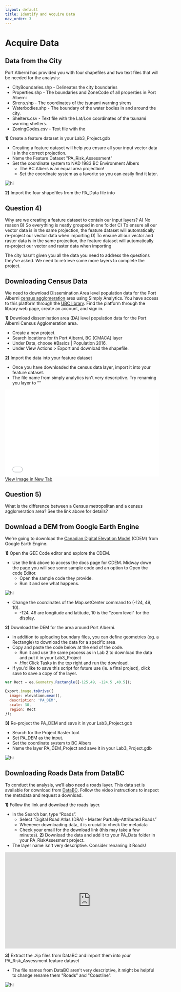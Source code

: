 ```yaml
---
layout: default
title: Identify and Acquire Data
nav_order: 3
---
```


# Acquire Data

## Data from the City

Port Alberni has provided you with four shapefiles and two text files that will be needed for the analysis:
* CityBoundaries.shp - Delineates the city boundaries
* Properties.shp - The boundaries and ZoneCode of all properties in Port Alberni
* Sirens.shp - The coordinates of the tsunami warning sirens
* Waterbodies.shp - The boundary of the water bodies in and around the city.
* Shelters.csv - Text file with the Lat/Lon coordinates of the tsunami warning shelters.
* ZoningCodes.csv - Text file with the 

**1)** Create a feature dataset in your Lab3_Project.gdb
* Creating a feature dataset will help you ensure all your input vector data is in the correct projection.
* Name the Feature Dataset "PA_Risk_Assessment"
* Set the coordinate system to NAD 1983 BC Environment Albers
	* The BC Albers is an equal area projection!
	* Set the coordinate system as a favorite so you can easily find it later.
<img src="BC_lbers.png" alt="hi" class="inline"/>

**2)** Import the four shapefiles from the PA_Data file into 


## Question 4)
Why are we creating a feature dataset to contain our input layers?
A) No reason
B) So everything is neatly grouped in one folder
C) To ensure all our vector data is in the same projection, the feature dataset will automatically re-project our vector data when importing
D) To ensure all our vector and raster data is in the same projection, the feature dataset will automatically re-project our vector and raster data when importing


The city hasn’t given you all the data you need to address the questions they’ve asked.  We need to retrieve some more layers to complete the project.

## Downloading Census Data

We need to download Dissemination Area level population data for the Port Alberni [census agglomeration](https://www150.statcan.gc.ca/n1/pub/92-195-x/2011001/geo/cma-rmr/cma-rmr-eng.htm) area using Simply Analytics.  You have access to this platform through the [UBC library](https://www.library.ubc.ca/).  Find the platform through the library web page, create an account, and sign in.

**1)** Download dissemination area (DA) level population data for the Port Alberni Census Agglomeration area.
* Create a new project.
* Search locations for th Port Alberni, BC (CMACA) layer
* Under Data, choose #Basics | Population 2016.
* Under View Actions > Export and download the shapefile. 

**2)** Import the data into your feature dataset
* Once you have downloaded the census data layer, import it into your feature dataset.
* The file name from simply analytics isn't very descriptive.  Try renaming you layer to ""

<div style="overflow: hidden;
  padding-top: 56.25%;
  position: relative">
  <iframe src="SA_Access.mp4" title="Processes" scrolling="no" frameborder="0"
    style="border: 0;
   height: 100%;
   left: 0;
   position: absolute;
   top: 0;
   width: 100%;">
   <p>Your browser does not support iframes.</p>
 </iframe>
</div>
<a href="SA_Access.mp4" target="_blank">View Image in New Tab</a>

## Question 5)
What is the difference between a Census metropolitan and a census agglomeration area?  See the link above for details?

## Download a DEM from Google Earth Engine

We're going to download the [Canadian Digital Elevation Model](https://developers.google.com/earth-engine/datasets/catalog/NRCan_CDEM#description) (CDEM) from Google Earth Engine.  

**1)** Open the GEE Code editor and explore the CDEM.
* Use the link above to access the docs page for CDEM.  Midway down the page you will see some sample code and an option to Open the code Editor.
	* Open the sample code they provide.
	* Run it and see what happens.
<img src="GEE.png" alt="hi" class="inline"/>

* Change the coordinates of the Map.setCenter command to (-124, 49, 10).
	* -124, 49 are longitude and latitude, 10 is the "zoom level" for the display.

**2)** Download the DEM for the area around Port Alberni.
* In addition to uploading boundary files, you can define geometries (eg. a Rectangle) to download the data for a specific area.
* Copy and paste the code below at the end of the code.
	* Run it and use the same process as in Lab 2 to download the data and put it in your Lab3_Project
	* *Hint* Click Tasks in the top right and run the download.
* If you'd like to save this script for future use (ie. a final project), click save to save a copy of the layer.

```javascript
var Rect = ee.Geometry.Rectangle([-125,49, -124.5 ,49.5]);

Export.image.toDrive({
  image: elevation.mean(),
  description: 'PA_DEM',
  scale: 30,
  region: Rect
});
```

**3)** Re-project the PA_DEM and save it in your Lab3_Project.gdb
* Search for the Project Raster tool.
* Set PA_DEM as the input.
* Set the coordinate system to BC Albers
* Name the layer PA_DEM_Project and save it in your Lab3_Project.gdb

<img src="PA_DEM.png" alt="hi" class="inline"/>

## Downloading Roads Data from DataBC

To conduct the analysis, we’ll also need a roads layer.  This data set is available for download from [DataBC](https://www.data.gov.bc.ca/).  Follow the video instructions to inspect the metadata and request a download. 

**1)** Follow the link and download the roads layer.
* In the Search bar, type “Roads”.
    * Select “Digital Road Atlas (DRA) - Master Partially-Attributed Roads”
	* Whenever downloading data, it is crucial to check the metadata
    * Check your email for the download link (this may take a few minutes).
**2)** Download the data and add it to your PA_Data folder in your PA_RiskAssesment project.
* The layer name isn't very descriptive.  Consider renaming it Roads!

<iframe width="560" height="315" src="https://www.youtube.com/embed/5jaULGb5ux4" title="YouTube video player" frameborder="0" allow="accelerometer; autoplay; clipboard-write; encrypted-media; gyroscope; picture-in-picture" allowfullscreen></iframe>

**3)** Extract the .zip files from DataBC and import them into your PA_Risk_Assessment feature dataset
* The file names from DataBC aren't very descriptive, it might be helpful to change rename them "Roads" and "Coastline".

<img src="Roads.png" alt="hi" class="inline"/>
